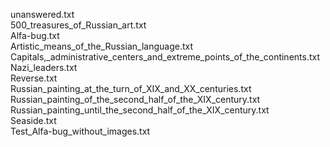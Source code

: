 unanswered.txt  
500_treasures_of_Russian_art.txt  
Alfa-bug.txt  
Artistic_means_of_the_Russian_language.txt  
Capitals,_administrative_centers_and_extreme_points_of_the_continents.txt  
Nazi_leaders.txt  
Reverse.txt  
Russian_painting_at_the_turn_of_XIX_and_XX_centuries.txt  
Russian_painting_of_the_second_half_of_the_XIX_century.txt  
Russian_painting_until_the_second_half_of_the_XIX_century.txt  
Seaside.txt  
Test_Alfa-bug_without_images.txt  
